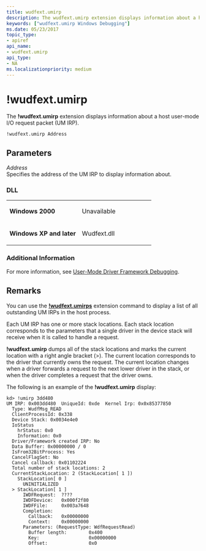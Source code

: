 ```yaml
---
title: wudfext.umirp
description: The wudfext.umirp extension displays information about a host user-mode I/O request packet (UM IRP).
keywords: ["wudfext.umirp Windows Debugging"]
ms.date: 05/23/2017
topic_type:
- apiref
api_name:
- wudfext.umirp
api_type:
- NA
ms.localizationpriority: medium
---
```


# !wudfext.umirp


The **!wudfext.umirp** extension displays information about a host user-mode I/O request packet (UM IRP).

```dbgcmd
!wudfext.umirp Address
```

## <span id="Parameters"></span><span id="parameters"></span><span id="PARAMETERS"></span>Parameters


<span id="_______Address______"></span><span id="_______address______"></span><span id="_______ADDRESS______"></span> *Address*   
Specifies the address of the UM IRP to display information about.

### <span id="DLL"></span><span id="dll"></span>DLL

<table>
<colgroup>
<col width="50%" />
<col width="50%" />
</colgroup>
<tbody>
<tr class="odd">
<td align="left"><p><strong>Windows 2000</strong></p></td>
<td align="left"><p>Unavailable</p></td>
</tr>
<tr class="even">
<td align="left"><p><strong>Windows XP and later</strong></p></td>
<td align="left"><p>Wudfext.dll</p></td>
</tr>
</tbody>
</table>

 

### <span id="Additional_Information"></span><span id="additional_information"></span><span id="ADDITIONAL_INFORMATION"></span>Additional Information

For more information, see [User-Mode Driver Framework Debugging](user-mode-driver-framework-debugging.md).

Remarks
-------

You can use the [**!wudfext.umirps**](-wudfext-umirps.md) extension command to display a list of all outstanding UM IRPs in the host process.

Each UM IRP has one or more stack locations. Each stack location corresponds to the parameters that a single driver in the device stack will receive when it is called to handle a request.

**!wudfext.umirp** dumps all of the stack locations and marks the current location with a right angle bracket (&gt;). The current location corresponds to the driver that currently owns the request. The current location changes when a driver forwards a request to the next lower driver in the stack, or when the driver completes a request that the driver owns.

The following is an example of the **!wudfext.umirp** display:

```dbgcmd
kd> !umirp 3dd480 
UM IRP: 0x003dd480  UniqueId: 0xde  Kernel Irp: 0x0x85377850
  Type: WudfMsg_READ
  ClientProcessId: 0x338
  Device Stack: 0x0034e4e0
  IoStatus
    hrStatus: 0x0
    Information: 0x0
  Driver/Framework created IRP: No
  Data Buffer: 0x00000000 / 0
  IsFrom32BitProcess: Yes
  CancelFlagSet: No
  Cancel callback: 0x01102224
  Total number of stack locations: 2
  CurrentStackLocation: 2 (StackLocation[ 1 ])
    StackLocation[ 0 ]
      UNINITIALIZED
  > StackLocation[ 1 ]
      IWDFRequest:  ????
      IWDFDevice:   0x000f2f80
      IWDFFile:     0x003a7648
      Completion:
        Callback:   0x00000000
        Context:    0x00000000
      Parameters: (RequestType: WdfRequestRead)
        Buffer length:        0x400
        Key:                  0x00000000
        Offset:               0x0
```

 

 





